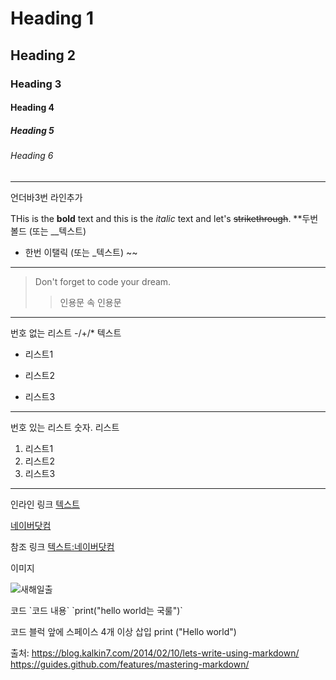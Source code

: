 # Heading 1

## Heading 2

### Heading 3

#### Heading 4

##### Heading 5

###### Heading 6

___
언더바3번 라인추가

THis is the **bold** text and this is the *italic* text and let's ~~strikethrough~~.
**두번 볼드 (또는 __텍스트)
* 한번 이탤릭 (또는 _텍스트)
~~ 
___
> Don't forget to code your dream.
>> 인용문 속 인용문
___
번호 없는 리스트 
-/+/* 텍스트 

- 리스트1
+ 리스트2
* 리스트3
___

번호 있는 리스트 
숫자. 리스트 

1. 리스트1
2. 리스트2
3. 리스트3
___

인라인 링크 [텍스트](링크주소) 

[네이버닷컴](https://www.naver.com)

참조 링크
[텍스트:네이버닷컴][참조명:네이버홈페이지] 

[참조명:네이버홈페이지]: https://www.naver.com

이미지 

![새해일출](https://www.google.com/url?sa=i&url=http%3A%2F%2Fm.blog.naver.com%2Fjbn9988%2F221174060497&psig=AOvVaw10ri3_KWHLUlPm6-frs7_u&ust=1609598374092000&source=images&cd=vfe&ved=0CAIQjRxqFwoTCKDUs6z7-u0CFQAAAAAdAAAAABAD) 

코드 
\`코드 내용\` 
\`print("hello world는 국룰")\` 


코드 블럭 
앞에 스페이스 4개 이상 삽입
    print ("Hello world")
    
출처: https://blog.kalkin7.com/2014/02/10/lets-write-using-markdown/
https://guides.github.com/features/mastering-markdown/
